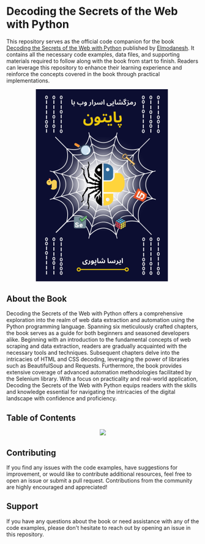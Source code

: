 # Decoding the Secrets of the Web with Python

This repository serves as the official code companion for the book [Decoding the Secrets of the Web with Python](https://irsashapouri.com/Decoding-the-Secrets-of-the-Web-with-Python.pdf) published by [Elmodanesh](https://elmo-danesh.ir). It contains all the necessary code examples, data files, and supporting materials required to follow along with the book from start to finish. Readers can leverage this repository to enhance their learning experience and reinforce the concepts covered in the book through practical implementations.

<p align="center">
  <img src="./other/cover.png" width="350">
</p>

## About the Book
Decoding the Secrets of the Web with Python offers a comprehensive exploration into the realm of web data extraction and automation using the Python programming language. Spanning six meticulously crafted chapters, the book serves as a guide for both beginners and seasoned developers alike. Beginning with an introduction to the fundamental concepts of web scraping and data extraction, readers are gradually acquainted with the necessary tools and techniques. Subsequent chapters delve into the intricacies of HTML and CSS decoding, leveraging the power of libraries such as BeautifulSoup and Requests. Furthermore, the book provides extensive coverage of advanced automation methodologies facilitated by the Selenium library. With a focus on practicality and real-world application, Decoding the Secrets of the Web with Python equips readers with the skills and knowledge essential for navigating the intricacies of the digital landscape with confidence and proficiency.

## Table of Contents

<p align="center">
  <img src="./other/table-of-content.png" width="450">
</p>

## Contributing
If you find any issues with the code examples, have suggestions for improvement, or would like to contribute additional resources, feel free to open an issue or submit a pull request. Contributions from the community are highly encouraged and appreciated!

## Support
If you have any questions about the book or need assistance with any of the code examples, please don't hesitate to reach out by opening an issue in this repository.
